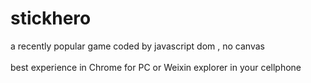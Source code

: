 # stickhero
a recently popular game coded by javascript dom , no canvas<br><br>
best experience in Chrome for PC or Weixin explorer in your cellphone
